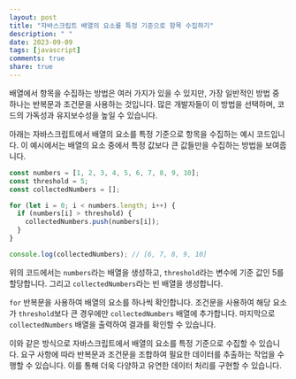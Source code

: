 ```yaml
---
layout: post
title: "자바스크립트 배열의 요소를 특정 기준으로 항목 수집하기"
description: " "
date: 2023-09-09
tags: [javascript]
comments: true
share: true
---
```


배열에서 항목을 수집하는 방법은 여러 가지가 있을 수 있지만, 가장 일반적인 방법 중 하나는 반복문과 조건문을 사용하는 것입니다. 많은 개발자들이 이 방법을 선택하며, 코드의 가독성과 유지보수성을 높일 수 있습니다.

아래는 자바스크립트에서 배열의 요소를 특정 기준으로 항목을 수집하는 예시 코드입니다. 이 예시에서는 배열의 요소 중에서 특정 값보다 큰 값들만을 수집하는 방법을 보여줍니다.

```javascript
const numbers = [1, 2, 3, 4, 5, 6, 7, 8, 9, 10];
const threshold = 5;
const collectedNumbers = [];

for (let i = 0; i < numbers.length; i++) {
  if (numbers[i] > threshold) {
    collectedNumbers.push(numbers[i]);
  }
}

console.log(collectedNumbers); // [6, 7, 8, 9, 10]
```

위의 코드에서는 `numbers`라는 배열을 생성하고, `threshold`라는 변수에 기준 값인 5를 할당합니다. 그리고 `collectedNumbers`라는 빈 배열을 생성합니다.

`for` 반복문을 사용하여 배열의 요소를 하나씩 확인합니다. 조건문을 사용하여 해당 요소가 `threshold`보다 큰 경우에만 `collectedNumbers` 배열에 추가합니다. 마지막으로 `collectedNumbers` 배열을 출력하여 결과를 확인할 수 있습니다.

이와 같은 방식으로 자바스크립트에서 배열의 요소를 특정 기준으로 수집할 수 있습니다. 요구 사항에 따라 반복문과 조건문을 조합하여 필요한 데이터를 추출하는 작업을 수행할 수 있습니다. 이를 통해 더욱 다양하고 유연한 데이터 처리를 구현할 수 있습니다.